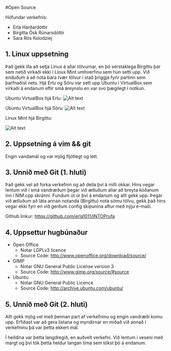 #Open Source

Höfundar verkefnis:
* Erla Harðardóttir
* Birgitta Ósk Rúnarsdóttir
* Sara Rós Kolodziej

## 1. Linux uppsetning

Það gekk illa að setja Linux á allar tölvurnar, en þó sérstaklega Birgittu þar sem netið
virkaði ekki í Linux Mint umhverfinu sem hún setti upp. Við enduðum á að nota bara tvær tölvur í stað þriggja fyrir 
partinn sem þarfnaðist nets. Hjá Erlu og Söru var sett upp Ubuntu í VirtualBox sem virkaði á endanum eftir smá áreynslu 
en var svo þægilegt í notkun.

Ubuntu VirtualBox hjá Erlu:
![Alt text](https://fbcdn-sphotos-e-a.akamaihd.net/hphotos-ak-frc3/1377019_10151803494283876_178533015_n.jpg)

Ubuntu VirtualBox hjá Söru:
![Alt text](https://fbcdn-sphotos-a-a.akamaihd.net/hphotos-ak-frc3/1383204_10151803499803876_1334967456_n.jpg)

Linux Mint hjá Birgittu:

![Alt text](https://fbcdn-sphotos-g-a.akamaihd.net/hphotos-ak-frc3/p206x206/1235478_10151803498243876_1051556867_n.jpg)

## 2. Uppsetning á vim && git

Engin vandamál og var mjög fljótlegt og létt.


## 3. Unnið með Git (1. hluti)

Það gekk vel að forka verkefnin og að deila því á milli okkar. Hins vegar lentum við í smá vandræðum
þegar við ætluðum allar að breyta kóðanum inn í NIM.cpp skránni. Fundum út úr því á endanum og allt gekk upp.
Þegar við ætluðum að láta annan notanda (Birgittu) nota sömu tölvu, gekk það hins vegar ekki fyrr en við gerðum
config skipunina aftur með nýju e-maili.  

Github linkur: https://github.com/erla1011/INTOPrufa

## 4. Uppsettur hugbúnaður

* Open Office 
  - Notar LGPLv3 licence 
  - Source Code: http://www.openoffice.org/download/source/ 
* GIMP 
  - Notar GNU General Public License version 3
  - Source Code: http://www.gimp.org/source/#source 
* Ubuntu 
  - Notar GNU General Public Licence
  - Source Code: http://archive.ubuntu.com/ubuntu/

## 5. Unnið með Git (2. hluti)

Allt gekk mjög vel með þennan part af verkefninu og engin vandræði komu upp. Erfiðast var að gera listana og myndirnar en
miðað við annað í verkefninu þá var þetta ekkert mál.

Í heildina var þetta langdregið, en auðvelt verkefni. Við lentum í veseni með margt og 
því tók þetta heldur langan tíma sem tókst þó á endanum.
